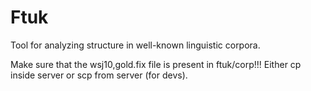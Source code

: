 Ftuk
====

Tool for analyzing structure in well-known linguistic corpora.

Make sure that the wsj10,gold.fix file is present in ftuk/corp!!!
Either cp inside server or scp from server (for devs).